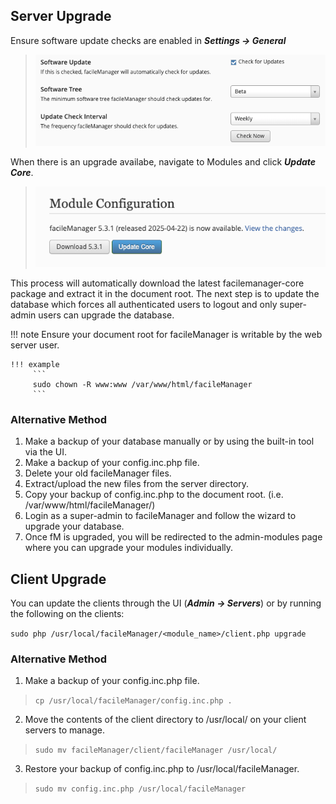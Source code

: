 ## Server Upgrade

Ensure software update checks are enabled in **_Settings → General_**
>![Software Tree Selection](../images/SoftwareTree.png)

When there is an upgrade availabe, navigate to Modules and click **_Update Core_**.
>![Core Upgrade Available](../images/CoreUpgradeAvailable.png)

This process will automatically download the latest facilemanager-core package and extract it in the document root. The next step is to update the database which forces all authenticated users to logout and only super-admin users can upgrade the database.

!!! note
    Ensure your document root for facileManager is writable by the web server user.

    !!! example
         ```
         sudo chown -R www:www /var/www/html/facileManager
         ```

### Alternative Method
1. Make a backup of your database manually or by using the built-in tool via the UI.
2. Make a backup of your config.inc.php file.
3. Delete your old facileManager files.
4. Extract/upload the new files from the server directory.
5. Copy your backup of config.inc.php to the document root.
   (i.e. /var/www/html/facileManager/)
6. Login as a super-admin to facileManager and follow the wizard to upgrade 
   your database.
7. Once fM is upgraded, you will be redirected to the admin-modules page where
   you can upgrade your modules individually.

## Client Upgrade

You can update the clients through the UI (**_Admin → Servers_**) or by running the following on the clients:

`sudo php /usr/local/facileManager/<module_name>/client.php upgrade`

### Alternative Method
1. Make a backup of your config.inc.php file.
>`cp /usr/local/facileManager/config.inc.php .`
2. Move the contents of the client directory to /usr/local/ on your client
   servers to manage.
>`sudo mv facileManager/client/facileManager /usr/local/`
3. Restore your backup of config.inc.php to /usr/local/facileManager.
>`sudo mv config.inc.php /usr/local/facileManager`